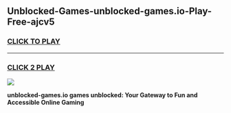
## Unblocked-Games-unblocked-games.io-Play-Free-ajcv5
<h3>
<a href="https://premium76.site?title=unblocked-games.io&ref=19M">CLICK TO PLAY</a></h3>
<hr>

<h3>
<a href="https://premium76.site?title=unblocked-games.io&ref=19M">CLICK 2 PLAY</a>
  
</h3>

<a href="https://premium76.site?title=unblocked-games.io&ref=19M"><img src="https://clearcache.store/games.png"></a>


**unblocked-games.io games unblocked: Your Gateway to Fun and Accessible Online Gaming**
